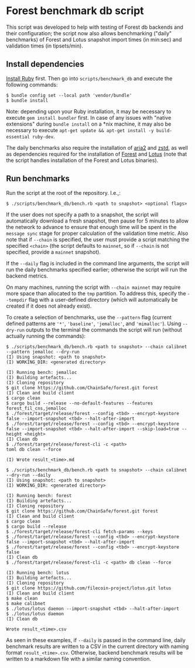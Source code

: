# Forest benchmark db script

This script was developed to help with testing of Forest db backends and their
configuration; the script now also allows benchmarking ("daily" benchmarks) of
Forest and Lotus snapshot import times (in min:sec) and validation times (in
tipsets/min).

## Install dependencies

[Install Ruby](https://www.ruby-lang.org/en/documentation/installation/) first.
Then go into `scripts/benchmark_db` and execute the following commands:

```
$ bundle config set --local path 'vendor/bundle'
$ bundle install
```

Note: depending upon your Ruby installation, it may be necessary to execute
`gem install bundler` first. In case of any issues with "native extensions"
during `bundle install` on a \*nix machine, it may also be necessary to execute
`apt-get update && apt-get install -y build-essential ruby-dev`.

The daily benchmarks also require the installation of
[aria2](https://github.com/aria2/aria2) and
[zstd](https://github.com/facebook/zstd), as well as dependencies required for
the installation of [Forest](https://github.com/ChainSafe/forest) and
[Lotus](https://github.com/filecoin-project/lotus) (note that the script handles
installation of the Forest and Lotus binaries).

## Run benchmarks

Run the script at the root of the repository. I.e.,:

```
$ ./scripts/benchmark_db/bench.rb <path to snapshot> <optional flags>
```

If the user does not specify a path to a snapshot, the script will automatically
download a fresh snapshot, then pause for 5 minutes to allow the network to
advance to ensure that enough time will be spent in the `message sync` stage for
proper calculation of the validation time metric. Also note that if `--chain` is
specified, the user must provide a script matching the specified `<chain>` (the
script defaults to `mainnet`, so if `--chain` is not specified, provide a
`mainnet` snapshot).

If the `--daily` flag is included in the command line arguments, the script will
run the daily benchmarks specified earlier; otherwise the script will run the
backend metrics.

On many machines, running the script with `--chain mainnet` may require more
space than allocated to the `tmp` partition. To address this, specify the
`--tempdir` flag with a user-defined directory (which will automatically be
created if it does not already exist).

To create a selection of benchmarks, use the `--pattern` flag (current defined
patterns are `'*'`, `'baseline'`, `'jemalloc'`, and `'mimalloc'`). Using
`--dry-run` outputs to the terminal the commands the script will run (without
actually running the commands):

```
$ ./scripts/benchmark_db/bench.rb <path to snapshot> --chain calibnet --pattern jemalloc --dry-run
(I) Using snapshot: <path to snapshot>
(I) WORKING_DIR: <generated directory>

(I) Running bench: jemalloc
(I) Building artefacts...
(I) Cloning repository
$ git clone https://github.com/ChainSafe/forest.git forest
(I) Clean and build client
$ cargo clean
$ cargo build --release --no-default-features --features forest_fil_cns,jemalloc
$ ./forest/target/release/forest --config <tbd> --encrypt-keystore false --import-snapshot <tbd> --halt-after-import
$ ./forest/target/release/forest --config <tbd> --encrypt-keystore false --import-snapshot <tbd> --halt-after-import --skip-load=true --height <height>
(I) Clean db
$ ./forest/target/release/forest-cli -c <path>
toml db clean --force

(I) Wrote result_<time>.md
```

```
$ ./scripts/benchmark_db/bench.rb <path to snapshot> --chain calibnet --dry-run --daily
(I) Using snapshot: <path to snapshot>
(I) WORKING_DIR: <generated directory>

(I) Running bench: forest
(I) Building artefacts...
(I) Cloning repository
$ git clone https://github.com/ChainSafe/forest.git forest
(I) Clean and build client
$ cargo clean
$ cargo build --release
$ ./forest/target/release/forest-cli fetch-params --keys
$ ./forest/target/release/forest --config <tbd> --encrypt-keystore false --import-snapshot <tbd> --halt-after-import
$ ./forest/target/release/forest --config <tbd> --encrypt-keystore false
(I) Clean db
$ ./forest/target/release/forest-cli -c <path> db clean --force

(I) Running bench: lotus
(I) Building artefacts...
(I) Cloning repository
$ git clone https://github.com/filecoin-project/lotus.git lotus
(I) Clean and build client
$ make clean
$ make calibnet
$ ./lotus/lotus daemon --import-snapshot <tbd> --halt-after-import
$ ./lotus/lotus daemon
(I) Clean db

Wrote result_<time>.csv
```

As seen in these examples, if `--daily` is passed in the command line, daily
benchmark results are written to a CSV in the current directory with naming
format `result_<time>.csv`. Otherwise, backend benchmark results will be written
to a markdown file with a similar naming convention.
